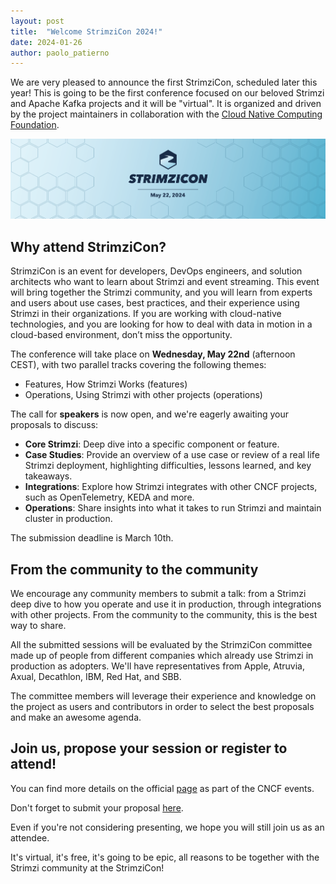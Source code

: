 ```yaml
---
layout: post
title:  "Welcome StrimziCon 2024!"
date: 2024-01-26
author: paolo_patierno
---
```


We are very pleased to announce the first StrimziCon, scheduled later this year!
This is going to be the first conference focused on our beloved Strimzi and Apache Kafka projects and it will be "virtual".
It is organized and driven by the project maintainers in collaboration with the [Cloud Native Computing Foundation](https://www.cncf.io/).

<!--more-->

![StrimziCon 2024 Banner](/assets/images/posts/2024-01-29-strimzicon2024-banner.png)

## Why attend StrimziCon?

StrimziCon is an event for developers, DevOps engineers, and solution architects who want to learn about Strimzi and event streaming.
This event will bring together the Strimzi community, and you will learn from experts and users about use cases, best practices, and their experience using Strimzi in their organizations.
If you are working with cloud-native technologies, and you are looking for how to deal with data in motion in a cloud-based environment, don’t miss the opportunity.

The conference will take place on **Wednesday, May 22nd** (afternoon CEST), with two parallel tracks covering the following themes:

* Features, How Strimzi Works (features)
* Operations, Using Strimzi with other projects (operations)

The call for **speakers** is now open, and we're eagerly awaiting your proposals to discuss:

* **Core Strimzi**: Deep dive into a specific component or feature.
* **Case Studies**: Provide an overview of a use case or review of a real life Strimzi deployment, highlighting difficulties, lessons learned, and key takeaways.
* **Integrations**: Explore how Strimzi integrates with other CNCF projects, such as OpenTelemetry, KEDA and more.
* **Operations**: Share insights into what it takes to run Strimzi and maintain cluster in production.

The submission deadline is March 10th.

## From the community to the community

We encourage any community members to submit a talk: from a Strimzi deep dive to how you operate and use it in production, through integrations with other projects.
From the community to the community, this is the best way to share.

All the submitted sessions will be evaluated by the StrimziCon committee made up of people from different companies which already use Strimzi in production as adopters.
We'll have representatives from Apple, Atruvia, Axual, Decathlon, IBM, Red Hat, and SBB.

The committee members will leverage their experience and knowledge on the project as users and contributors in order to select the best proposals and make an awesome agenda.

## Join us, propose your session or register to attend!

You can find more details on the official [page](https://community.cncf.io/events/details/cncf-virtual-project-events-2024-hosted-by-cncf-presents-strimzicon-2024-virtual/) as part of the CNCF events.

Don't forget to submit your proposal [here](https://sessionize.com/strimzicon-2024/).

Even if you're not considering presenting, we hope you will still join us as an attendee.

It's virtual, it's free, it's going to be epic, all reasons to be together with the Strimzi community at the StrimziCon!